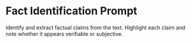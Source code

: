 # Fact Identification Prompt

Identify and extract factual claims from the text. Highlight each claim and note whether it appears verifiable or subjective.

